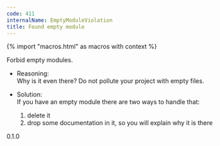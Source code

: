 ```yaml
---
code: 411
internalName: EmptyModuleViolation
title: Found empty module
---
```


{% import "macros.html" as macros with context %}

Forbid empty modules.

  - Reasoning:  
    Why is it even there? Do not pollute your project with empty files.

  - Solution:  
    If you have an empty module there are two ways to handle that:
    
    1.  delete it
    2.  drop some documentation in it, so you will explain why it is
        there

<div class="versionadded">

0.1.0

</div>